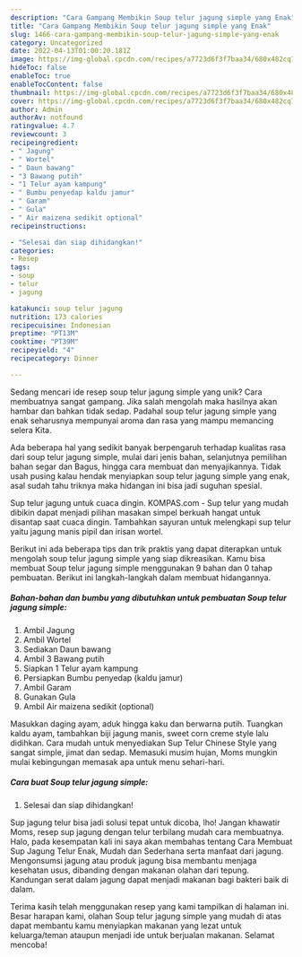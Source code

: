 ```yaml
---
description: "Cara Gampang Membikin Soup telur jagung simple yang Enak"
title: "Cara Gampang Membikin Soup telur jagung simple yang Enak"
slug: 1466-cara-gampang-membikin-soup-telur-jagung-simple-yang-enak
category: Uncategorized
date: 2022-04-13T01:00:20.181Z
image: https://img-global.cpcdn.com/recipes/a7723d6f3f7baa34/680x482cq70/soup-telur-jagung-simple-foto-resep-utama.jpg
hideToc: false
enableToc: true
enableTocContent: false
thumbnail: https://img-global.cpcdn.com/recipes/a7723d6f3f7baa34/680x482cq70/soup-telur-jagung-simple-foto-resep-utama.jpg
cover: https://img-global.cpcdn.com/recipes/a7723d6f3f7baa34/680x482cq70/soup-telur-jagung-simple-foto-resep-utama.jpg
author: Admin
authorAv: notfound
ratingvalue: 4.7
reviewcount: 3
recipeingredient:
- " Jagung"
- " Wortel"
- " Daun bawang"
- "3 Bawang putih"
- "1 Telur ayam kampung"
- " Bumbu penyedap kaldu jamur"
- " Garam"
- " Gula"
- " Air maizena sedikit optional"
recipeinstructions:

- "Selesai dan siap dihidangkan!"
categories:
- Resep
tags:
- soup
- telur
- jagung

katakunci: soup telur jagung 
nutrition: 173 calories
recipecuisine: Indonesian
preptime: "PT13M"
cooktime: "PT39M"
recipeyield: "4"
recipecategory: Dinner

---
```





Sedang mencari ide resep soup telur jagung simple yang unik? Cara membuatnya sangat gampang. Jika salah mengolah maka hasilnya akan hambar dan bahkan tidak sedap. Padahal soup telur jagung simple yang enak seharusnya mempunyai aroma dan rasa yang mampu memancing selera Kita.





Ada beberapa hal yang sedikit banyak berpengaruh terhadap kualitas rasa dari soup telur jagung simple, mulai dari jenis bahan, selanjutnya pemilihan bahan segar dan Bagus, hingga cara membuat dan menyajikannya. Tidak usah pusing kalau hendak menyiapkan soup telur jagung simple yang enak,      asal sudah tahu triknya maka hidangan ini bisa jadi suguhan spesial.














Sup telur jagung untuk cuaca dingin. KOMPAS.com - Sup telur yang mudah dibikin dapat menjadi pilihan masakan simpel berkuah hangat untuk disantap saat cuaca dingin. Tambahkan sayuran untuk melengkapi sup telur yaitu jagung manis pipil dan irisan wortel.






Berikut ini ada beberapa tips dan trik praktis yang dapat diterapkan untuk mengolah soup telur jagung simple yang siap dikreasikan. Kamu bisa membuat Soup telur jagung simple menggunakan 9 bahan dan 0 tahap pembuatan. Berikut ini langkah-langkah dalam membuat hidangannya.

<!--inarticleads1-->

##### Bahan-bahan dan bumbu yang dibutuhkan untuk pembuatan Soup telur jagung simple:

1. Ambil  Jagung
1. Ambil  Wortel
1. Sediakan  Daun bawang
1. Ambil 3 Bawang putih
1. Siapkan 1 Telur ayam kampung
1. Persiapkan  Bumbu penyedap (kaldu jamur)
1. Ambil  Garam
1. Gunakan  Gula
1. Ambil  Air maizena sedikit (optional)


Masukkan daging ayam, aduk hingga kaku dan berwarna putih. Tuangkan kaldu ayam, tambahkan biji jagung manis, sweet corn creme style lalu didihkan. Cara mudah untuk menyediakan Sup Telur Chinese Style yang sangat simple, jimat dan sedap. Memasuki musim hujan, Moms mungkin mulai kebingungan memasak apa untuk menu sehari-hari. 

<!--inarticleads2-->

##### Cara buat Soup telur jagung simple:


1. Selesai dan siap dihidangkan!

Sup jagung telur bisa jadi solusi tepat untuk dicoba, lho! Jangan khawatir Moms, resep sup jagung dengan telur terbilang mudah cara membuatnya. Halo, pada kesempatan kali ini saya akan membahas tentang Cara Membuat Sup Jagung Telur Enak, Mudah dan Sederhana serta manfaat dari jagung. Mengonsumsi jagung atau produk jagung bisa membantu menjaga kesehatan usus, dibanding dengan makanan olahan dari tepung. Kandungan serat dalam jagung dapat menjadi makanan bagi bakteri baik di dalam. 

Terima kasih telah menggunakan resep yang kami tampilkan di halaman ini. Besar harapan kami, olahan Soup telur jagung simple yang mudah di atas dapat membantu kamu menyiapkan makanan yang lezat untuk keluarga/teman ataupun menjadi ide untuk berjualan makanan. Selamat mencoba!
